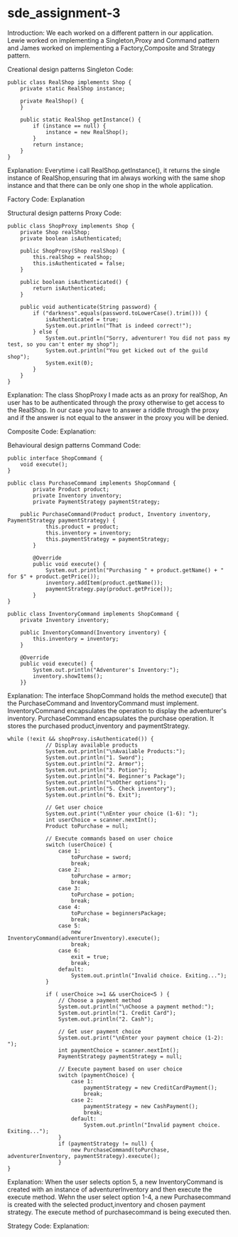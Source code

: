 # sde_assignment-3
Introduction:
We each worked on a different pattern in our application. 
Lewie worked on implementing a Singleton,Proxy and Command pattern and 
James worked on implementing a Factory,Composite and Strategy pattern.

Creational design patterns
Singleton
Code:
``` 
public class RealShop implements Shop {
    private static RealShop instance;

    private RealShop() {
    }

    public static RealShop getInstance() {
        if (instance == null) {
            instance = new RealShop();
        }
        return instance;
    }
}
``` 
Explanation:
Everytime i call RealShop.getInstance(), it returns the single instance of RealShop,ensuring that im always working with the same shop instance and that there can be only one shop in the whole application.

Factory
Code:
Explanation

Structural design patterns
Proxy
Code:
``` 
public class ShopProxy implements Shop {
    private Shop realShop;
    private boolean isAuthenticated;

    public ShopProxy(Shop realShop) {
        this.realShop = realShop;
        this.isAuthenticated = false;
    }

    public boolean isAuthenticated() {
        return isAuthenticated;
    }

    public void authenticate(String password) {
        if ("darkness".equals(password.toLowerCase().trim())) {
            isAuthenticated = true;
            System.out.println("That is indeed correct!");
        } else {
            System.out.println("Sorry, adventurer! You did not pass my test, so you can't enter my shop");
            System.out.println("You get kicked out of the guild shop");
            System.exit(0);
        }
    }
}
```   
Explanation: The class ShopProxy I made acts as an proxy for realShop, An user has to be authenticated through the proxy otherwise to get access to the RealShop. In our case you have to answer a riddle through the proxy and if the answer is not equal to the answer in the proxy you will be denied.

Composite
Code:
Explanation:

Behavioural design patterns
Command
Code:
``` 
public interface ShopCommand {
    void execute();
}

public class PurchaseCommand implements ShopCommand {
        private Product product;
        private Inventory inventory;
        private PaymentStrategy paymentStrategy;

    public PurchaseCommand(Product product, Inventory inventory, PaymentStrategy paymentStrategy) {
            this.product = product;
            this.inventory = inventory;
            this.paymentStrategy = paymentStrategy;
        }

        @Override
        public void execute() {
            System.out.println("Purchasing " + product.getName() + " for $" + product.getPrice());
            inventory.addItem(product.getName());
            paymentStrategy.pay(product.getPrice());
        }
}

public class InventoryCommand implements ShopCommand {
    private Inventory inventory;

    public InventoryCommand(Inventory inventory) {
        this.inventory = inventory;
    }

    @Override
    public void execute() {
        System.out.println("Adventurer's Inventory:");
        inventory.showItems();
    }}
 ```    
Explanation: The interface ShopCommand holds the method execute() that the PurchaseCommand and InventoryCommand must implement. InventoryCommand encapsulates the operation to display the adventurer's inventory. PurchaseCommand encapsulates the purchase operation. It stores the purchased product,inventory and paymentStrategy.

``` 
while (!exit && shopProxy.isAuthenticated()) {
            // Display available products
            System.out.println("\nAvailable Products:");
            System.out.println("1. Sword");
            System.out.println("2. Armor");
            System.out.println("3. Potion");
            System.out.println("4. Beginner's Package");
            System.out.println("\nOther options");
            System.out.println("5. Check inventory");
            System.out.println("6. Exit");

            // Get user choice
            System.out.print("\nEnter your choice (1-6): ");
            int userChoice = scanner.nextInt();
            Product toPurchase = null;

            // Execute commands based on user choice
            switch (userChoice) {
                case 1:
                    toPurchase = sword;
                    break;
                case 2:
                    toPurchase = armor;
                    break;
                case 3:
                    toPurchase = potion;
                    break;
                case 4:
                    toPurchase = beginnersPackage;
                    break;
                case 5:
                    new InventoryCommand(adventurerInventory).execute();
                    break;
                case 6:
                    exit = true;
                    break;
                default:
                    System.out.println("Invalid choice. Exiting...");
            }

            if ( userChoice >=1 && userChoice<5 ) {
                // Choose a payment method
                System.out.println("\nChoose a payment method:");
                System.out.println("1. Credit Card");
                System.out.println("2. Cash");

                // Get user payment choice
                System.out.print("\nEnter your payment choice (1-2): ");
                int paymentChoice = scanner.nextInt();
                PaymentStrategy paymentStrategy = null;

                // Execute payment based on user choice
                switch (paymentChoice) {
                    case 1:
                        paymentStrategy = new CreditCardPayment();
                        break;
                    case 2:
                        paymentStrategy = new CashPayment();
                        break;
                    default:
                        System.out.println("Invalid payment choice. Exiting...");
                }
                if (paymentStrategy != null) {
                    new PurchaseCommand(toPurchase, adventurerInventory, paymentStrategy).execute();
                }
}
``` 
Explanation: When the user selects option 5, a new InventoryCommand is created with an instance of adventurerInventory and then execute the execute method. Wehn the user select option 1-4, a new Purchasecommand is created with the selected product,inventory and chosen payment strategy. The execute method of purchasecommand is being executed then.

Strategy
Code:
Explanation:
